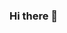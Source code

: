 ### Hi there 👋

<!--
**lingyundai/lingyundai** is a ✨ _special_ ✨ repository because its `README.md` (this file) appears on your GitHub profile.

Here are some ideas to get you started:
[![lingyundai's GitHub stats](https://github-readme-stats.vercel.app/api?username=lingyundai)](https://github.com/anuraghazra/github-readme-stats)

- 🔭 I’m currently working on ...
- 🌱 I’m currently learning ...
- 👯 I’m looking to collaborate on ...
- 🤔 I’m looking for help with ...
- 💬 Ask me about ...
- 📫 How to reach me: ...
- 😄 Pronouns: ...
- ⚡ Fun fact: ...
-->
